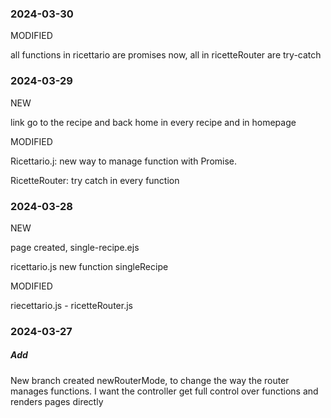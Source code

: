 ### 2024-03-30

MODIFIED

all functions in ricettario are promises now, all in ricetteRouter are try-catch

### 2024-03-29

NEW

link go to the recipe and back home in every recipe and in homepage

MODIFIED

Ricettario.j: new way to manage function with Promise. 

RicetteRouter: try catch in every function

### 2024-03-28

NEW 

page created, single-recipe.ejs

ricettario.js new function singleRecipe

MODIFIED

riecettario.js - ricetteRouter.js 

### 2024-03-27

##### Add

New branch created newRouterMode, to change the way the router manages functions. I want the controller get full control over functions and renders pages directly
